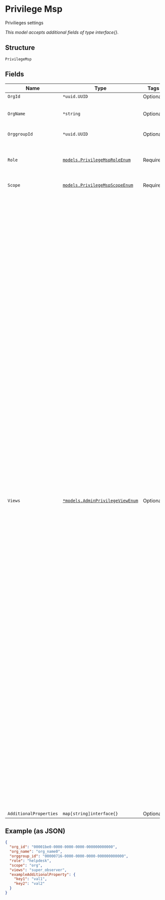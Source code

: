 
# Privilege Msp

Privilieges settings

*This model accepts additional fields of type interface{}.*

## Structure

`PrivilegeMsp`

## Fields

| Name | Type | Tags | Description |
|  --- | --- | --- | --- |
| `OrgId` | `*uuid.UUID` | Optional | if `scope`==`org` |
| `OrgName` | `*string` | Optional | name of the org (for a site belonging to org) |
| `OrggroupId` | `*uuid.UUID` | Optional | if `scope`==`orggroup` |
| `Role` | [`models.PrivilegeMspRoleEnum`](../../doc/models/privilege-msp-role-enum.md) | Required | access permissions. enum: `admin`, `helpdesk`, `installer`, `read`, `write` |
| `Scope` | [`models.PrivilegeMspScopeEnum`](../../doc/models/privilege-msp-scope-enum.md) | Required | enum: `msp`, `org`, `orggroup` |
| `Views` | [`*models.AdminPrivilegeViewEnum`](../../doc/models/admin-privilege-view-enum.md) | Optional | Custom roles restrict Org users to specific UI views. This is useful for limiting UI access of Org users.<br><br>You can invite a new user or update existing users in your Org to this custom role. For this, specify view along with role when assigning privileges.<br><br>Below are the list of supported UI views. Note that this is UI only feature<br>Custom roles restrict Org users to specific UI views. This is useful for limiting UI access of Org users.<br><br>You can invite a new user or update existing users in your Org to this custom role. For this, specify `view` along with `role` when assigning privileges.<br><br>Below are the list of supported UI views. Note that this is UI only feature<br><br>\| UI View \| Required Role \| Description \|<br>\| --- \| --- \| --- \|<br>\| `reporting` \| `read` \| full access to all analytics tools \|<br>\| `marketing` \| `read` \| can view analytics and location maps \|<br>\| `super_observer` \| `read` \| can view all the organization except the subscription page \|<br>\| `location` \| `write` \| can view and manage location maps, can view analytics \|<br>\| `security` \| `write` \| can view and manage site labels, policies and security \|<br>\| `switch_admin` \| `helpdesk` \| can view and manage Switch ports, can view wired clients \|<br>\| `mxedge_admin` \| `admin` \| can view and manage Mist edges and Mist tunnels \|<br>\| `lobby_admin` \| `admin` \| full access to Org and Site Pre-shared keys \| |
| `AdditionalProperties` | `map[string]interface{}` | Optional | - |

## Example (as JSON)

```json
{
  "org_id": "00001be0-0000-0000-0000-000000000000",
  "org_name": "org_name0",
  "orggroup_id": "00000716-0000-0000-0000-000000000000",
  "role": "helpdesk",
  "scope": "org",
  "views": "super_observer",
  "exampleAdditionalProperty": {
    "key1": "val1",
    "key2": "val2"
  }
}
```

